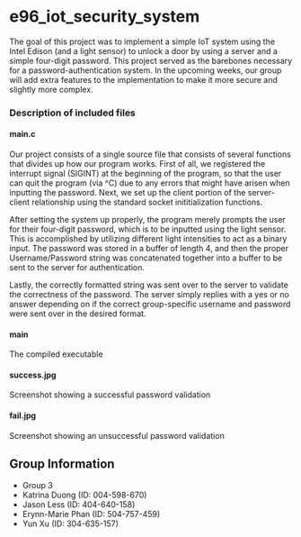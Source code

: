 # e96_iot_security_system

The goal of this project was to implement a simple IoT system using the Intel Edison (and a light sensor) to unlock a door by using
a server and a simple four-digit password. This project served as the barebones necessary for a password-authentication system. In
the upcoming weeks, our group will add extra features to the implementation to make it more secure and slightly more complex.

### Description of included files

#### main.c
Our project consists of a single source file that consists of several functions that divides up how our program works. First of all,
we registered the interrupt signal (SIGINT) at the beginning of the program, so that the user can quit the program (via ^C) due to
any errors that might have arisen when inputting the password. Next, we set up the client portion of the server-client relationship
using the standard socket inititialization functions. 

After setting the system up properly, the program merely prompts the user for their four-digit password, which is to be inputted 
using the light sensor. This is accomplished by utilizing different light intensities to act as a binary input. The password was
stored in a buffer of length 4, and then the proper Username/Password string was concatenated together into a buffer to be sent to
the server for authentication.

Lastly, the correctly formatted string was sent over to the server to validate the correctness of the password. The server simply
replies with a yes or no answer depending on if the correct group-specific username and password were sent over in the desired 
format.

#### main
The compiled executable

#### success.jpg
Screenshot showing a successful password validation

#### fail.jpg
Screenshot showing an unsuccessful password validation

## Group Information

* Group 3
* Katrina Duong       (ID: 004-598-670) 
* Jason Less          (ID: 404-640-158)
* Erynn-Marie Phan    (ID: 504-757-459) 
* Yun Xu              (ID: 304-635-157)
